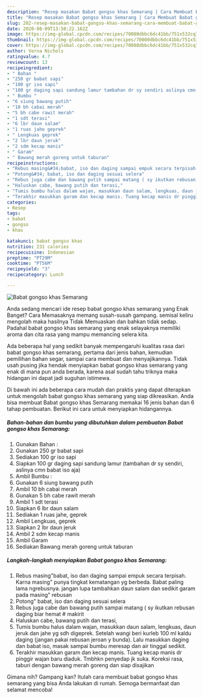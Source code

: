 ```yaml
---
description: "Resep masakan Babat gongso khas Semarang | Cara Membuat Babat gongso khas Semarang Yang Enak Dan Mudah"
title: "Resep masakan Babat gongso khas Semarang | Cara Membuat Babat gongso khas Semarang Yang Enak Dan Mudah"
slug: 282-resep-masakan-babat-gongso-khas-semarang-cara-membuat-babat-gongso-khas-semarang-yang-enak-dan-mudah
date: 2020-08-09T13:58:22.162Z
image: https://img-global.cpcdn.com/recipes/70080dbbc6dc41bb/751x532cq70/babat-gongso-khas-semarang-foto-resep-utama.jpg
thumbnail: https://img-global.cpcdn.com/recipes/70080dbbc6dc41bb/751x532cq70/babat-gongso-khas-semarang-foto-resep-utama.jpg
cover: https://img-global.cpcdn.com/recipes/70080dbbc6dc41bb/751x532cq70/babat-gongso-khas-semarang-foto-resep-utama.jpg
author: Verna Nichols
ratingvalue: 4.7
reviewcount: 13
recipeingredient:
- " Bahan "
- "250 gr babat sapi"
- "100 gr iso sapi"
- "100 gr daging sapi sandung lamur tambahan dr sy sendiri aslinya cmn babat iso aja"
- " Bumbu "
- "6 siung bawang putih"
- "10 bh cabai merah"
- "5 bh cabe rawit merah"
- "1 sdt terasi"
- "6 lbr daun salam"
- "1 ruas jahe geprek"
- " Lengkuas geprek"
- "2 lbr daun jeruk"
- "2 sdm kecap manis"
- " Garam"
- " Bawang merah goreng untuk taburan"
recipeinstructions:
- "Rebus masing&#34;babat, iso dan daging sampai empuk secara terpisah. Karna masing&#34; punya tingkat kematangan yg berbeda. Babat paling lama ngrebusnya. jangan lupa tambahkan daun salam dan sedikit garam pada masing&#34; rebusan"
- "Potong&#34; babat, iso dan daging sesuai selera"
- "Rebus juga cabe dan bawang putih sampai matang ( sy ikutkan rebusan daging biar hemat # makirit"
- "Haluskan cabe, bawang putih dan terasi,"
- "Tumis bumbu halus dalam wajan, masukkan daun salam, lengkuas, daun jeruk dan jahe yg sdh digeprek. Setelah wangi beri kurleb 100 ml kaldu daging (jangan pakai rebusan jeroan y bunda). Lalu masukkan daging dan babat iso, masak sampai bumbu meresap dan air tinggal sedikit."
- "Terakhir masukkan garam dan kecap manis. Tuang kecap manis dr pinggir wajan baru diaduk. Tmbhkn penyedap jk suka. Koreksi rasa, taburi dengan bawang merah goreng dan siap disajikan"
categories:
- Resep
tags:
- babat
- gongso
- khas

katakunci: babat gongso khas 
nutrition: 231 calories
recipecuisine: Indonesian
preptime: "PT29M"
cooktime: "PT56M"
recipeyield: "3"
recipecategory: Lunch

---
```



![Babat gongso khas Semarang](https://img-global.cpcdn.com/recipes/70080dbbc6dc41bb/751x532cq70/babat-gongso-khas-semarang-foto-resep-utama.jpg)

Anda sedang mencari ide resep babat gongso khas semarang yang Enak Banget? Cara Memasaknya memang susah-susah gampang. semisal keliru mengolah maka hasilnya Tidak Memuaskan dan bahkan tidak sedap. Padahal babat gongso khas semarang yang enak selayaknya memiliki aroma dan cita rasa yang mampu memancing selera kita.

Ada beberapa hal yang sedikit banyak mempengaruhi kualitas rasa dari babat gongso khas semarang, pertama dari jenis bahan, kemudian pemilihan bahan segar, sampai cara membuat dan menyajikannya. Tidak usah pusing jika hendak menyiapkan babat gongso khas semarang yang enak di mana pun anda berada, karena asal sudah tahu triknya maka hidangan ini dapat jadi suguhan istimewa.




Di bawah ini ada beberapa cara mudah dan praktis yang dapat diterapkan untuk mengolah babat gongso khas semarang yang siap dikreasikan. Anda bisa membuat Babat gongso khas Semarang memakai 16 jenis bahan dan 6 tahap pembuatan. Berikut ini cara untuk menyiapkan hidangannya.

<!--inarticleads1-->

##### Bahan-bahan dan bumbu yang dibutuhkan dalam pembuatan Babat gongso khas Semarang:

1. Gunakan  Bahan :
1. Gunakan 250 gr babat sapi
1. Sediakan 100 gr iso sapi
1. Siapkan 100 gr daging sapi sandung lamur (tambahan dr sy sendiri, aslinya cmn babat iso aja)
1. Ambil  Bumbu :
1. Gunakan 6 siung bawang putih
1. Ambil 10 bh cabai merah
1. Gunakan 5 bh cabe rawit merah
1. Ambil 1 sdt terasi
1. Siapkan 6 lbr daun salam
1. Sediakan 1 ruas jahe, geprek
1. Ambil  Lengkuas, geprek
1. Siapkan 2 lbr daun jeruk
1. Ambil 2 sdm kecap manis
1. Ambil  Garam
1. Sediakan  Bawang merah goreng untuk taburan




<!--inarticleads2-->

##### Langkah-langkah menyiapkan Babat gongso khas Semarang:

1. Rebus masing&#34;babat, iso dan daging sampai empuk secara terpisah. Karna masing&#34; punya tingkat kematangan yg berbeda. Babat paling lama ngrebusnya. jangan lupa tambahkan daun salam dan sedikit garam pada masing&#34; rebusan
1. Potong&#34; babat, iso dan daging sesuai selera
1. Rebus juga cabe dan bawang putih sampai matang ( sy ikutkan rebusan daging biar hemat # makirit
1. Haluskan cabe, bawang putih dan terasi,
1. Tumis bumbu halus dalam wajan, masukkan daun salam, lengkuas, daun jeruk dan jahe yg sdh digeprek. Setelah wangi beri kurleb 100 ml kaldu daging (jangan pakai rebusan jeroan y bunda). Lalu masukkan daging dan babat iso, masak sampai bumbu meresap dan air tinggal sedikit.
1. Terakhir masukkan garam dan kecap manis. Tuang kecap manis dr pinggir wajan baru diaduk. Tmbhkn penyedap jk suka. Koreksi rasa, taburi dengan bawang merah goreng dan siap disajikan




Gimana nih? Gampang kan? Itulah cara membuat babat gongso khas semarang yang bisa Anda lakukan di rumah. Semoga bermanfaat dan selamat mencoba!
